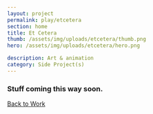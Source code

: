 ```yaml
---
layout: project
permalink: play/etcetera
section: home
title: Et Cetera
thumb: /assets/img/uploads/etcetera/thumb.png
hero: /assets/img/uploads/etcetera/hero.png

description: Art & animation
category: Side Project(s)
---
```


### Stuff coming this way soon.

<a href="/">Back to Work</a>
